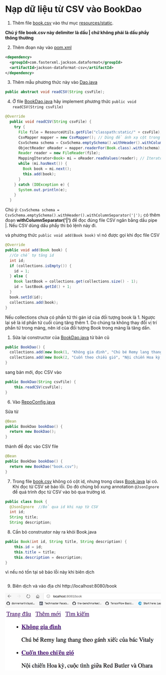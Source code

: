 # Nạp dữ liệu từ CSV vào BookDao

1. Thêm file [book.csv](src/main/resources/static/book.csv) vào thư mục [resources/static](src/main/resources/static).

**Chú ý file book.csv này delimiter là dấu | chứ không phải là dấu phẩy thông thường**


2. Thêm đoạn này vào [pom.xml](src/main/java/vn/techmaster/bookstore/controller/BookController.java)
```xml
<dependency>
  <groupId>com.fasterxml.jackson.dataformat</groupId>
  <artifactId>jackson-dataformat-csv</artifactId>
</dependency>
```

3. Thêm mẫu phương thức này vào [Dao.java](src/main/java/vn/techmaster/bookstore/repository/Dao.java)
```java
public abstract void readCSV(String csvFile);
```

4. Ở file [BookDao.java](src/test/java/vn/techmaster/bookstore/BookstoreApplicationTests.java) hãy implement phương thức 
```public void readCSV(String csvFile)```

```java
@Override
  public void readCSV(String csvFile) {
    try {
      File file = ResourceUtils.getFile("classpath:static/" + csvFile);
      CsvMapper mapper = new CsvMapper(); // Dùng để ánh xạ cột trong CSV với từng trường trong POJO
      CsvSchema schema = CsvSchema.emptySchema().withHeader().withColumnSeparator('|'); // Dòng đầu tiên sử dụng làm Header
      ObjectReader oReader = mapper.readerFor(Book.class).with(schema); // Cấu hình bộ đọc CSV phù hợp với kiểu
      Reader reader = new FileReader(file);
      MappingIterator<Book> mi = oReader.readValues(reader); // Iterator đọc từng dòng trong file
      while (mi.hasNext()) {
        Book book = mi.next();
        this.add(book);
      }
    } catch (IOException e) {
      System.out.println(e);   
    }
  }
```

Chú ý:  ```CsvSchema schema = CsvSchema.emptySchema().withHeader().withColumnSeparator('|');``` có thêm đoạn **withColumnSeparator('|')** để đọc đúng file CSV ngăn bằng dấu pipe |. Nếu CSV dùng dấu phẩy thì bỏ lệnh này đi.

và phương thức ```public void add(Book book)``` vì nó được gọi khi đọc file CSV
```java
@Override
public void add(Book book) {
  //Cơ chế tự tăng id
  int id;
  if (collections.isEmpty()) {
    id = 1;
  } else {
    Book lastBook = collections.get(collections.size() - 1);
    id = lastBook.getId() + 1;      
  }
  book.setId(id);
  collections.add(book);
}
```
Nếu collections chưa có phần tử thì gán id của đối tượng book là 1. Ngược lại sẽ là id phần tử cuối cùng tăng thêm 1.
Do chúng ta không thay đổi vị trí phần tử trong mảng, nên id của đối tượng Book trong mảng là tăng dần.

1. Sửa lại constructor của [BookDao.java](src/main/java/vn/techmaster/bookstore/repository/BookDao.java)
từ bản cũ
```java
public BookDao() {
  collections.add(new Book(1, "Không gia đình", "Chú bé Remy lang thang theo gánh xiếc của bác Vitaly"));
  collections.add(new Book(2, "Cuốn theo chiều gió", "Nội chiến Hoa kỳ, cuộc tình giữa Red Butler và Ohara"));
}
```
sang bản mới, đọc CSV vào
```java
public BookDao(String csvFile) {
    this.readCSV(csvFile);
}
```

6. Vào [RepoConfig.java](src/main/java/vn/techmaster/bookstore/config/RepoConfig.java)

Sửa từ 
```java
@Bean
public BookDao bookDao() {
  return new BookDao();
}
```

thành để đọc vào CSV file
```java
@Bean
public BookDao bookDao() {
  return new BookDao("book.csv");
}
```

7. Trong file [book.csv](src/main/resources/static/book.csv) không có cột id, nhưng trong class [Book.java](src/main/java/vn/techmaster/bookstore/model/Book.java) lại có. Khi đọc từ CSV sẽ báo lỗi. Do đó chúng bổ xung annotation ```@JsonIgnore``` để quá trình đọc từ CSV vào bỏ qua trường id.
```java
public class Book {
  @JsonIgnore  //Bỏ qua id khi nạp từ CSV
  int id;  
  String title;
  String description;
```

8. Cần bỏ construstor này ra khỏi Book.java
```java
public Book(int id, String title, String description) {
    this.id = id;
    this.title = title;
    this.description = description;
}
```
vì nếu nó tồn tại sẽ báo lỗi này khi biên dịch

```Factory method 'bookDao' threw exception; nested exception is com.fasterxml.jackson.databind.RuntimeJsonMappingException: Cannot construct instance of "vn.techmaster.bookstore.model.Book"
```

9. Biên dịch và vào địa chỉ http://localhost:8080/book

![](images/getAllBooks.jpg)